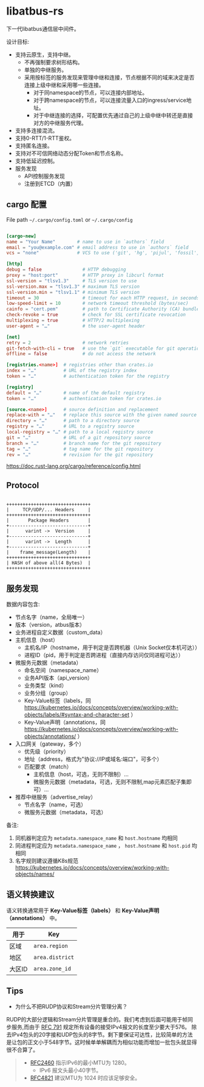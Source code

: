 # libatbus-rs

下一代libatbus通信层中间件。

设计目标:

+ 支持云原生，支持中继。
  + 不再强制要求树形结构。
  + 单独的中继服务。
  + 采用按标签的服务发现来管理中继和连接，节点根据不同的域来决定是否连接上级中继和采用哪一些连接。
    + 对于同namespace的节点，可以连接内部地址。
    + 对于跨namespace的节点，可以连接流量入口的ingress/service地址。
    + 对于中继连接的选择，可配置优先通过自己的上级中继中转还是直接对方的中继服务代理。
+ 支持多连接混流。
+ 支持0-RTT/1-RTT鉴权。
+ 支持匿名连接。
+ 支持对不可信网络动态分配Token和节点名称。
+ 支持低延迟控制。
+ 服务发现
  + API控制服务发现
  + 注册到ETCD（内置）

## cargo 配置

File path `~/.cargo/config.toml` or `~/.cargo/config`

```toml

[cargo-new]
name = "Your Name"        # name to use in `authors` field
email = "you@example.com" # email address to use in `authors` field
vcs = "none"              # VCS to use ('git', 'hg', 'pijul', 'fossil', 'none')

[http]
debug = false               # HTTP debugging
proxy = "host:port"         # HTTP proxy in libcurl format
ssl-version = "tlsv1.3"     # TLS version to use
ssl-version.max = "tlsv1.3" # maximum TLS version
ssl-version.min = "tlsv1.1" # minimum TLS version
timeout = 30                # timeout for each HTTP request, in seconds
low-speed-limit = 10        # network timeout threshold (bytes/sec)
cainfo = "cert.pem"         # path to Certificate Authority (CA) bundle
check-revoke = true         # check for SSL certificate revocation
multiplexing = true         # HTTP/2 multiplexing
user-agent = "…"            # the user-agent header

[net]
retry = 2                   # network retries
git-fetch-with-cli = true   # use the `git` executable for git operations
offline = false             # do not access the network

[registries.<name>]  # registries other than crates.io
index = "…"          # URL of the registry index
token = "…"          # authentication token for the registry

[registry]
default = "…"        # name of the default registry
token = "…"          # authentication token for crates.io

[source.<name>]      # source definition and replacement
replace-with = "…"   # replace this source with the given named source
directory = "…"      # path to a directory source
registry = "…"       # URL to a registry source
local-registry = "…" # path to a local registry source
git = "…"            # URL of a git repository source
branch = "…"         # branch name for the git repository
tag = "…"            # tag name for the git repository
rev = "…"            # revision for the git repository


```

https://doc.rust-lang.org/cargo/reference/config.html

## Protocol

```

+++++++++++++++++++++++++++++++
|     TCP/UDP/... Headers     |
+++++++++++++++++++++++++++++++
|       Package Headers       |
+-----------------------------+
|      varint ->  Version     |
+-----------------------------+
|      varint ->  Length      |
+-----------------------------+
|    frame_message(Length)    |
+++++++++++++++++++++++++++++++
| HASH of above all(4 Bytes)  |
+++++++++++++++++++++++++++++++

```

## 服务发现

数据内容包含:

+ 节点名字（name，全局唯一）
+ 版本（version，atbus版本）
+ 业务进程自定义数据（custom_data）
+ 主机信息（host）
  + 主机名/IP（hostname，用于判定是否跨机器（Unix Socket仅本机可达））
  + 进程ID（pid，用于判定是否跨进程（直接内存访问仅同进程可达））
+ 微服务元数据（metadata）
  + 命名空间（namespace_name）
  + 业务API版本（api_version）
  + 业务类型（kind）
  + 业务分组（group）
  + Key-Value标签（labels，同 https://kubernetes.io/docs/concepts/overview/working-with-objects/labels/#syntax-and-character-set ）
  + Key-Value声明（annotations，同 https://kubernetes.io/docs/concepts/overview/working-with-objects/annotations/ ）
+ 入口网关（gateway，多个）
  + 优先级（priority）
  + 地址（address，格式为"协议://IP或域名:端口"，可多个）
  + 匹配要求（match）
    + 主机信息（host，可选，无则不限制）...
    + 微服务元数据（metadata，可选，无则不限制,map元素匹配子集即可）...
+ 推荐中继服务（advertise_relay）
  + 节点名字（name，可选）
  + 微服务元数据（metadata，可选）

备注:

1. 同机器判定应为 `metadata.namespace_name` 和 `host.hostname` 均相同
2. 同进程判定应为 `metadata.namespace_name` ， `host.hostname` 和 `host.pid` 均相同
3. 名字规则建议遵循K8s规范 https://kubernetes.io/docs/concepts/overview/working-with-objects/names/

## 语义转换建议

语义转换通常用于 **Key-Value标签（labels）** 和 **Key-Value声明（annotations）** 中。

| 用于   | Key             |
| ------ | --------------- |
| 区域   | `area.region`   |
| 地区   | `area.district` |
| 大区ID | `area.zone_id`  |

## Tips

+ 为什么不把RUDP协议和Stream分片管理分离？

RUDP的大部分逻辑和Stream分片管理是重合的。我们考虑到后面可能用于帧同步服务,而由于 [RFC 791](http://www.ietf.org/rfc/rfc791.txt) 规定所有设备的接受IPv4报文的长度至少要大于576。
除去IPv4包头的20字接和UDP包头的8字节。剩下要保证可达性，比较简单的方法是让包的正文小于548字节。这时候单单解耦而为相似功能而增加一批包头就显得很不合算了。

> + [RFC2460](https://www.ietf.org/rfc/rfc2460.txt) 指示IPv6的最小MTU为 1280。
>   + IPv6 报文头最小40字节。
> + [RFC4821](http://www.ietf.org/rfc/rfc4821.txt) 建议MTU为 1024 时应该足够安全。

